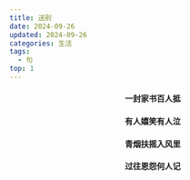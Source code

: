 ```yaml
---
title: 送别
date: 2024-09-26
updated: 2024-09-26
categories: 生活
tags:
  - 句
top: 1
---
```


<div style="text-align: center">
    <h4>一封家书百人抵</h4>
    <h4>有人嬉笑有人泣</h4>
    <h4>青烟扶摇入风里</h4>
    <h4>过往恩怨何人记</h4>
</div>